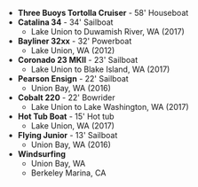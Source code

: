 
- **Three Buoys Tortolla Cruiser** - 58' Houseboat
- **Catalina 34** - 34' Sailboat
  - Lake Union to Duwamish River, WA (2017)
- **Bayliner 32xx** - 32' Powerboat
  - Lake Union, WA (2012)
- **Coronado 23 MKII** - 23' Sailboat
  - Lake Union to Blake Island, WA (2017)
- **Pearson Ensign** - 22' Sailboat
  - Union Bay, WA (2016)
- **Cobalt 220** - 22' Bowrider
  - Lake Union to Lake Washington, WA (2017)
- **Hot Tub Boat** - 15' Hot tub
  - Lake Union, WA (2017)
- **Flying Junior** - 13' Sailboat
  - Union Bay, WA (2016)
- **Windsurfing**
  - Union Bay, WA
  - Berkeley Marina, CA
